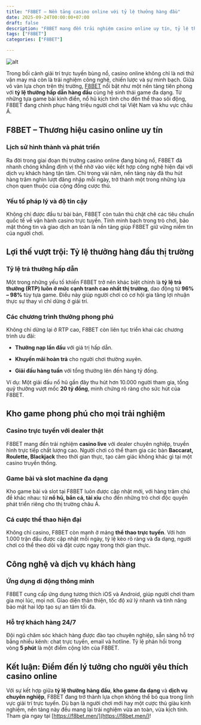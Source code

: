 ```yaml
---
title: "F8BET – Nền tảng casino online với tỷ lệ thưởng hàng đầu"
date: 2025-09-24T00:00:00+07:00
draft: false
description: "F8BET mang đến trải nghiệm casino online uy tín, tỷ lệ thưởng hàng đầu, kho game đa dạng và dịch vụ giải trí trực tuyến đẳng cấp cho người chơi."
tags: ["F8BET"]
categories: ["F8BET"]

---
```

![alt](https://f8bet.men/wp-content/uploads/2025/09/sinh-nhat-nhan-qua-hap-dan.jpg)


Trong bối cảnh giải trí trực tuyến bùng nổ, casino online không chỉ là nơi thử vận may mà còn là trải nghiệm công nghệ, chiến lược và sự minh bạch. Giữa vô vàn lựa chọn trên thị trường, [F8BET](https://f8bet.men/) nổi bật như một nền tảng tiên phong với **tỷ lệ thưởng hấp dẫn hàng đầu** cùng hệ sinh thái game đa dạng. Từ những tựa game bài kinh điển, nổ hũ kịch tính cho đến thể thao sôi động, F8BET đang chinh phục hàng triệu người chơi tại Việt Nam và khu vực châu Á.

  

## F8BET – Thương hiệu casino online uy tín

### Lịch sử hình thành và phát triển

Ra đời trong giai đoạn thị trường casino online đang bùng nổ, F8BET đã nhanh chóng khẳng định vị thế nhờ vào việc kết hợp công nghệ hiện đại với dịch vụ khách hàng tận tâm. Chỉ trong vài năm, nền tảng này đã thu hút hàng trăm nghìn lượt đăng nhập mỗi ngày, trở thành một trong những lựa chọn quen thuộc của cộng đồng cược thủ.

### Yếu tố pháp lý và độ tin cậy

Không chỉ được đầu tư bài bản, F8BET còn tuân thủ chặt chẽ các tiêu chuẩn quốc tế về vận hành casino trực tuyến. Tính minh bạch trong trò chơi, bảo mật thông tin và giao dịch an toàn là nền tảng giúp F8BET giữ vững niềm tin của người chơi.

  

## Lợi thế vượt trội: Tỷ lệ thưởng hàng đầu thị trường

### Tỷ lệ trả thưởng hấp dẫn

Một trong những yếu tố khiến F8BET trở nên khác biệt chính là **tỷ lệ trả thưởng (RTP) luôn ở mức cạnh tranh cao nhất thị trường**, dao động từ **96% – 98%** tùy tựa game. Điều này giúp người chơi có cơ hội gia tăng lợi nhuận thực sự thay vì chỉ dừng ở giải trí.

### Các chương trình thưởng phong phú

Không chỉ dừng lại ở RTP cao, F8BET còn liên tục triển khai các chương trình ưu đãi:

*   **Thưởng nạp lần đầu** với giá trị hấp dẫn.
    
*   **Khuyến mãi hoàn trả** cho người chơi thường xuyên.
    
*   **Giải đấu hàng tuần** với tổng thưởng lên đến hàng tỷ đồng.
    

Ví dụ: Một giải đấu nổ hũ gần đây thu hút hơn 10.000 người tham gia, tổng quỹ thưởng vượt mốc **20 tỷ đồng**, minh chứng rõ ràng cho sức hút của F8BET.

  

## Kho game phong phú cho mọi trải nghiệm

### Casino trực tuyến với dealer thật

F8BET mang đến trải nghiệm **casino live** với dealer chuyên nghiệp, truyền hình trực tiếp chất lượng cao. Người chơi có thể tham gia các bàn **Baccarat, Roulette, Blackjack** theo thời gian thực, tạo cảm giác không khác gì tại một casino truyền thống.

### Game bài và slot machine đa dạng

Kho game bài và slot tại F8BET luôn được cập nhật mới, với hàng trăm chủ đề khác nhau: từ **nổ hũ, bắn cá, tài xỉu** cho đến những trò chơi độc quyền phát triển riêng cho thị trường châu Á.

### Cá cược thể thao hiện đại

Không chỉ casino, F8BET còn mạnh ở mảng **thể thao trực tuyến**. Với hơn 1.000 trận đấu được cập nhật mỗi ngày, tỷ lệ kèo rõ ràng và đa dạng, người chơi có thể theo dõi và đặt cược ngay trong thời gian thực.

  

## Công nghệ và dịch vụ khách hàng

### Ứng dụng di động thông minh

F8BET cung cấp ứng dụng tương thích iOS và Android, giúp người chơi tham gia mọi lúc, mọi nơi. Giao diện thân thiện, tốc độ xử lý nhanh và tính năng bảo mật hai lớp tạo sự an tâm tối đa.

### Hỗ trợ khách hàng 24/7

Đội ngũ chăm sóc khách hàng được đào tạo chuyên nghiệp, sẵn sàng hỗ trợ bằng nhiều kênh: chat trực tuyến, email và hotline. Tỷ lệ phản hồi trong vòng **5 phút** là một điểm cộng lớn của F8BET.

  

## Kết luận: Điểm đến lý tưởng cho người yêu thích casino online

Với sự kết hợp giữa **tỷ lệ thưởng hàng đầu**, **kho game đa dạng** và **dịch vụ chuyên nghiệp**, F8BET đang trở thành lựa chọn không thể bỏ qua trong lĩnh vực giải trí trực tuyến. Dù bạn là người chơi mới hay một cược thủ giàu kinh nghiệm, nền tảng này đều mang lại trải nghiệm vừa an toàn, vừa kịch tính. Tham gia ngay tại [https://f8bet.men/](https://f8bet.men/)!